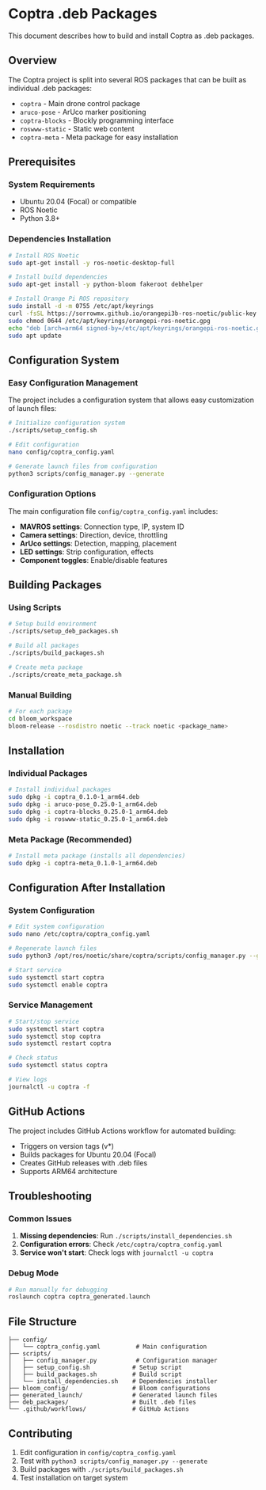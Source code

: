 # Coptra .deb Packages

This document describes how to build and install Coptra as .deb packages.

## Overview

The Coptra project is split into several ROS packages that can be built as individual .deb packages:

- `coptra` - Main drone control package
- `aruco-pose` - ArUco marker positioning
- `coptra-blocks` - Blockly programming interface
- `roswww-static` - Static web content
- `coptra-meta` - Meta package for easy installation

## Prerequisites

### System Requirements
- Ubuntu 20.04 (Focal) or compatible
- ROS Noetic
- Python 3.8+

### Dependencies Installation

```bash
# Install ROS Noetic
sudo apt-get install -y ros-noetic-desktop-full

# Install build dependencies
sudo apt-get install -y python-bloom fakeroot debhelper

# Install Orange Pi ROS repository
sudo install -d -m 0755 /etc/apt/keyrings
curl -fsSL https://sorrowmx.github.io/orangepi3b-ros-noetic/public-key.asc | sudo gpg --dearmor -o /etc/apt/keyrings/orangepi-ros-noetic.gpg
sudo chmod 0644 /etc/apt/keyrings/orangepi-ros-noetic.gpg
echo "deb [arch=arm64 signed-by=/etc/apt/keyrings/orangepi-ros-noetic.gpg] https://sorrowmx.github.io/orangepi3b-ros-noetic/debian bookworm main" | sudo tee /etc/apt/sources.list.d/ros-noetic-orangepi.list
sudo apt update
```

## Configuration System

### Easy Configuration Management

The project includes a configuration system that allows easy customization of launch files:

```bash
# Initialize configuration system
./scripts/setup_config.sh

# Edit configuration
nano config/coptra_config.yaml

# Generate launch files from configuration
python3 scripts/config_manager.py --generate
```

### Configuration Options

The main configuration file `config/coptra_config.yaml` includes:

- **MAVROS settings**: Connection type, IP, system ID
- **Camera settings**: Direction, device, throttling
- **ArUco settings**: Detection, mapping, placement
- **LED settings**: Strip configuration, effects
- **Component toggles**: Enable/disable features

## Building Packages

### Using Scripts

```bash
# Setup build environment
./scripts/setup_deb_packages.sh

# Build all packages
./scripts/build_packages.sh

# Create meta package
./scripts/create_meta_package.sh
```

### Manual Building

```bash
# For each package
cd bloom_workspace
bloom-release --rosdistro noetic --track noetic <package_name>
```

## Installation

### Individual Packages

```bash
# Install individual packages
sudo dpkg -i coptra_0.1.0-1_arm64.deb
sudo dpkg -i aruco-pose_0.25.0-1_arm64.deb
sudo dpkg -i coptra-blocks_0.25.0-1_arm64.deb
sudo dpkg -i roswww-static_0.25.0-1_arm64.deb
```

### Meta Package (Recommended)

```bash
# Install meta package (installs all dependencies)
sudo dpkg -i coptra-meta_0.1.0-1_arm64.deb
```

## Configuration After Installation

### System Configuration

```bash
# Edit system configuration
sudo nano /etc/coptra/coptra_config.yaml

# Regenerate launch files
sudo python3 /opt/ros/noetic/share/coptra/scripts/config_manager.py --generate

# Start service
sudo systemctl start coptra
sudo systemctl enable coptra
```

### Service Management

```bash
# Start/stop service
sudo systemctl start coptra
sudo systemctl stop coptra
sudo systemctl restart coptra

# Check status
sudo systemctl status coptra

# View logs
journalctl -u coptra -f
```

## GitHub Actions

The project includes GitHub Actions workflow for automated building:

- Triggers on version tags (v*)
- Builds packages for Ubuntu 20.04 (Focal)
- Creates GitHub releases with .deb files
- Supports ARM64 architecture

## Troubleshooting

### Common Issues

1. **Missing dependencies**: Run `./scripts/install_dependencies.sh`
2. **Configuration errors**: Check `/etc/coptra/coptra_config.yaml`
3. **Service won't start**: Check logs with `journalctl -u coptra`

### Debug Mode

```bash
# Run manually for debugging
roslaunch coptra coptra_generated.launch
```

## File Structure

```
├── config/
│   └── coptra_config.yaml          # Main configuration
├── scripts/
│   ├── config_manager.py           # Configuration manager
│   ├── setup_config.sh            # Setup script
│   ├── build_packages.sh          # Build script
│   └── install_dependencies.sh    # Dependencies installer
├── bloom_config/                  # Bloom configurations
├── generated_launch/              # Generated launch files
├── deb_packages/                  # Built .deb files
└── .github/workflows/             # GitHub Actions
```

## Contributing

1. Edit configuration in `config/coptra_config.yaml`
2. Test with `python3 scripts/config_manager.py --generate`
3. Build packages with `./scripts/build_packages.sh`
4. Test installation on target system
